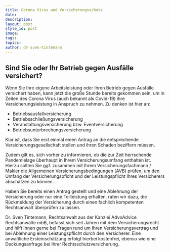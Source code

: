 ```yaml
---
title: Corona Virus und Versicherungsschutz
date:
description:
layout: post
style_id: post
image:
tags:
topics:
author: dr-sven-tintemann
---
```


## Sind Sie oder Ihr Betrieb gegen Ausfälle versichert?&nbsp;

Wenn Sie Ihre eigene Arbeitsleistung oder Ihren Betrieb gegen Ausfälle versichert haben, kann jetzt die gro&szlig;e Stunde bereits gekommen sein, um in Zeiten des Corona Virus (auch bekannt als Covid-19) ihre Versicherungsleistung in Anspruch zu nehmen. Zu denken ist hier an:&nbsp;&nbsp;

* Betriebsausfallversicherung
* Betriebsschlie&szlig;ungsversicherung
* Veranstaltungsversicherung bzw. Eventversicherung
* Betriebsunterbrechungsversicherung&nbsp;

Klar ist, dass Sie erst einmal einen Antrag an die entsprechende Versicherungsgesellschaft stellen und ihren Schaden beziffern müssen.&nbsp;

Zudem gilt es, sich vorher zu informieren, ob die zur Zeit herrschende Pandemielage überhaupt in Ihrem Versicherungsumfang enthalten ist. Hierzu sollten Sie ggf. zusammen mit Ihrem Versicherungsfachmann / Makler die Allgemeinen Versicherungsbedingungen (AVB) prüfen, um den Umfang der Versicherungspficht und der Leistungspflicht Ihres Versicherers abschätzen zu können.&nbsp;

Haben Sie bereits einen Antrag gestellt und eine Ablehnung der Versicherung oder nur eine Teilleistung erhalten, raten wir dazu, die Rückmeldung der Versicherung durch einen fachlich kompetenten Rechtsanwalt überprüfen zu lassen.&nbsp;

Dr. Sven Tintemann, Rechtsanwalt aus der Kanzlei AdvoAdvice Rechtsanwälte mbB, befasst sich seit Jahren mit dem Versicherungsrecht und hilft Ihnen gerne bei Fragen rund um Ihren Versicherungsvertrag und bei Ablehnung einer Leistungspflicht durch den Versicherer. Eine anwaltliche Ersteinschätzung erfolgt hierbei kostenfrei, ebenso wie eine Deckungsanfrage bei Ihrer Rechtsschutzversicherung.&nbsp;